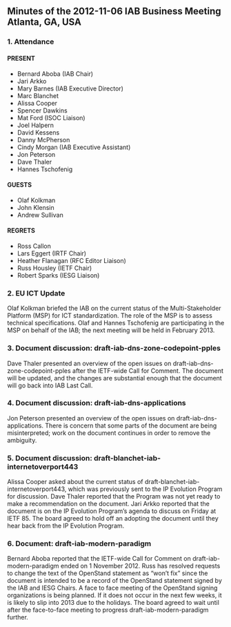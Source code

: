 
Minutes of the 2012-11-06 IAB Business Meeting
Atlanta, GA, USA
---------------------------------------------------------------


### 1. Attendance


#### PRESENT


* Bernard Aboba (IAB Chair)
* Jari Arkko
* Mary Barnes (IAB Executive Director)
* Marc Blanchet
* Alissa Cooper
* Spencer Dawkins
* Mat Ford (ISOC Liaison)
* Joel Halpern
* David Kessens
* Danny McPherson
* Cindy Morgan (IAB Executive Assistant)
* Jon Peterson
* Dave Thaler
* Hannes Tschofenig


#### GUESTS


* Olaf Kolkman
* John Klensin
* Andrew Sullivan


#### REGRETS


* Ross Callon
* Lars Eggert (IRTF Chair)
* Heather Flanagan (RFC Editor Liaison)
* Russ Housley (IETF Chair)
* Robert Sparks (IESG Liaison)


### 2. EU ICT Update


Olaf Kolkman briefed the IAB on the current status of the Multi-Stakeholder Platform (MSP) for ICT standardization. The role of the MSP is to assess technical specifications. Olaf and Hannes Tschofenig are participating in the MSP on behalf of the IAB; the next meeting will be held in February 2013.


### 3. Document discussion: draft-iab-dns-zone-codepoint-pples


Dave Thaler presented an overview of the open issues on draft-iab-dns-zone-codepoint-pples after the IETF-wide Call for Comment. The document will be updated, and the changes are substantial enough that the document will go back into IAB Last Call.


### 4. Document discussion: draft-iab-dns-applications


Jon Peterson presented an overview of the open issues on draft-iab-dns-applications. There is concern that some parts of the document are being misinterpreted; work on the document continues in order to remove the ambiguity.


### 5. Document discussion: draft-blanchet-iab-internetoverport443


Alissa Cooper asked about the current status of draft-blanchet-iab-internetoverport443, which was previously sent to the IP Evolution Program for discussion. Dave Thaler reported that the Program was not yet ready to make a recommendation on the document. Jari Arkko reported that the document is on the IP Evolution Program’s agenda to discuss on Friday at IETF 85. The board agreed to hold off an adopting the document until they hear back from the IP Evolution Program.


### 6. Document: draft-iab-modern-paradigm


Bernard Aboba reported that the IETF-wide Call for Comment on draft-iab-modern-paradigm ended on 1 November 2012. Russ has resolved requests to change the text of the OpenStand statement as “won’t fix” since the document is intended to be a record of the OpenStand statement signed by the IAB and IESG Chairs. A face to face meeting of the OpenStand signing organizations is being planned. If it does not occur in the next few weeks, it is likely to slip into 2013 due to the holidays. The board agreed to wait until after the face-to-face meeting to progress draft-iab-modern-paradigm further.


